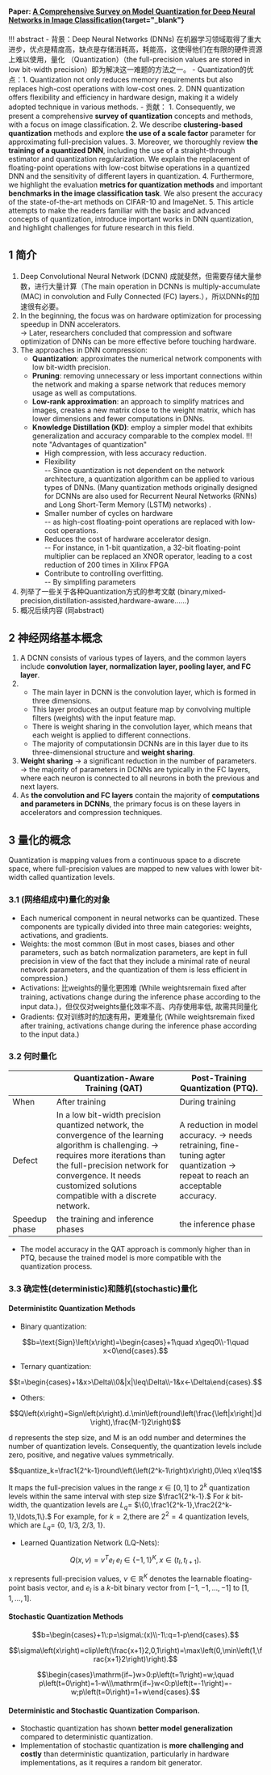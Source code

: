 # 
#### Paper: [A Comprehensive Survey on Model Quantization for Deep Neural Networks in Image Classification](https://dl.acm.org/doi/10.1145/3623402){target="_blank"}
!!! abstract
    - 背景：Deep Neural Networks (DNNs) 在机器学习领域取得了重大进步，优点是精度高，缺点是存储消耗高，耗能高，这使得他们在有限的硬件资源上难以使用，量化 （Quantization）（the full-precision values are stored in low bit-width precision）即为解决这一难题的方法之一。
    - Quantization的优点：1. Quantization not only reduces memory requirements but also replaces high-cost operations with low-cost ones. 2. DNN quantization offers flexibility and efficiency in hardware design, making it a widely adopted technique in various methods.
    - 贡献：
        1. Consequently, we present a comprehensive **survey of quantization** concepts and methods, with a focus on image classification. 
        2. We describe **clustering-based quantization** methods and explore **the use of a scale factor** parameter for approximating full-precision values. 
        3. Moreover, we thoroughly review **the training of a quantized DNN**, including the use of a straight-through estimator and quantization regularization. We explain the replacement of floating-point operations with low-cost bitwise operations in a quantized DNN and the sensitivity of different layers in quantization. 
        4. Furthermore, we highlight the evaluation **metrics for quantization methods** and important **benchmarks in the image classification task**. We also present the accuracy of the state-of-the-art methods on CIFAR-10 and ImageNet. 
        5. This article attempts to make the readers familiar with the basic and advanced concepts of quantization, introduce important works in DNN quantization, and highlight challenges for future research in this field.
## 1 简介
1. Deep Convolutional Neural Network (DCNN) 成就斐然，但需要存储大量参数，进行大量计算（The main operation in DCNNs is multiply-accumulate
(MAC) in convolution and Fully Connected (FC) layers.），所以DNNs的加速很有必要。
2. In the beginning, the focus was on hardware optimization for processing speedup in DNN accelerators.  
->  Later, researchers concluded that compression
and software optimization of DNNs can be more effective before touching hardware.
3. The approaches in DNN compression:
    - **Quantization**: approximates the numerical network components with low bit-width precision.
    - **Pruning**: removing unnecessary or less important connections within the network and
    making a sparse network that reduces memory usage as well as computations.
    - **Low-rank approximation**: an approach to simplify matrices and images, creates a
    new matrix close to the weight matrix, which has lower dimensions and fewer computations in DNNs.
    - **Knowledge Distillation (KD)**: employ a simpler model that exhibits generalization and accuracy comparable to the complex model.
    !!! note "Advantages of quantization"
        - High compression, with less accuracy reduction.
        - Flexibility  
        -- Since quantization is not dependent on the network architecture, a quantization algorithm can be
        applied to various types of DNNs. (Many quantization methods originally designed for
        DCNNs are also used for Recurrent Neural Networks (RNNs) and Long Short-Term Memory (LSTM) networks) .
        - Smaller number of cycles on hardware  
        -- as high-cost floating-point operations are replaced with low-cost operations.
        - Reduces the cost of hardware accelerator design.  
        -- For instance, in 1-bit quantization, a 32-bit floating-point multiplier can be replaced an XNOR operator, leading to a
        cost reduction of 200 times in Xilinx FPGA
        - Contribute to controlling
        overfitting.  
        -- By simplifing parameters
4. 列举了一些关于各种Quantization方式的参考文献 (binary,mixed-precision,distillation-assisted,hardware-aware......)
5. 概况后续内容 (同abstract)
## 2 神经网络基本概念
1. A DCNN consists of various types of layers, and the common layers include **convolution layer, normalization layer, pooling layer, and FC layer**.
2. - The main layer in DCNN is the convolution layer, which is formed in three
    dimensions. 
    - This layer produces an output feature map by convolving multiple filters (weights)
    with the input feature map. 
    - There is weight sharing in the convolution layer, which means that
    each weight is applied to different connections. 
    - The majority of computationsin DCNNs are in this
    layer due to its three-dimensional structure and **weight sharing**.
3. **Weight sharing** -> a significant reduction in the number of parameters.  
-> the majority of parameters in DCNNs are typically in the FC layers, where each neuron
is connected to all neurons in both the previous and next layers.
4. As **the convolution and FC layers**
contain the majority of **computations and parameters in DCNNs**, the primary focus is on these
layers in accelerators and compression techniques.
## 3 量化的概念
Quantization is mapping values from a continuous space to a discrete space, where full-precision
values are mapped to new values with lower bit-width called quantization levels.
### 3.1 (网络组成中)量化的对象
- Each numerical component in neural networks can be quantized. ‌These components are typically divided into three main categories: weights, activations, and gradients.
- Weights: the most common (But in
most cases, biases and other parameters, such as batch normalization parameters, are kept in full
precision in view of the fact that they include a minimal rate of neural network parameters, and the
quantization of them is less efficient in compression.)
- Activations: 比weights的量化更困难 (While
weightsremain fixed after training, activations change during the inference phase according to the
input data.)，但仅仅对weights量化效率不高、内存使用率低, 故需共同量化
- Gradients: 仅对训练时的加速有用，更难量化 (While
weightsremain fixed after training, activations change during the inference phase according to the
input data.)
### 3.2 何时量化
| | Quantization-Aware Training (QAT)|Post-Training Quantization (PTQ).|
|---|---|---|
|When| After training| During training|
|Defect| In a low bit-width precision quantized network, the convergence of the learning algorithm is challenging. -> requires more iterations than the full-precision network for convergence. It needs customized solutions compatible with a discrete network.| A reduction in model accuracy. -> needs retraining, fine-tuning agter quantization -> repeat to reach an acceptable accuracy.|
|Speedup phase|the training and inference phases|the inference phase|

- The model accuracy in the QAT approach is commonly higher than in PTQ, because the trained
model is more compatible with the quantization process.
### 3.3 确定性(deterministic)和随机(stochastic)量化
#### Deterministitc Quantization Methods
- Binary quantization:

$$b=\text{Sign}\left(x\right)=\begin{cases}+1\quad x\geq0\\-1\quad x<0\end{cases}.$$

- Ternary quantization:

$$t=\begin{cases}+1&x>\Delta\\0&|x|\leq\Delta\\-1&x<-\Delta\end{cases}.$$

- Others:

$$Q\left(x\right)=Sign\left(x\right).d.\min\left(round\left(\frac{\left|x\right|}d\right),\frac{M-1}2\right)$$

d represents the step size, and M is an odd number and determines the number
of quantization levels. Consequently, the quantization levels include zero, positive, and negative
values symmetrically.

$$quantize_k=\frac1{2^k-1}round\left(\left(2^k-1\right)x\right),0\leq x\leq1$$

It maps the full-precision values in the range $x\in[0,1]$ to $2^k$ quantization levels within the same interval with step size $\frac1{2^k-1}.$ For $k$ bit-width, the quantization levels are $L_q=$ $\{0,\frac1{2^k-1},\frac2{2^k-1},\ldots,1\}.$ For example, for $k=2$,there are $2^2=4$ quantization levels, which are $L_q=$ $\{ 0$, 1/3, 2/3, $1\} .$

- Learned Quantization Network (LQ-Nets):

$$Q\left(x,v\right)=v^Te_l\ e_l\in\left\{-1,1\right\}^K,x\in\left(t_l,t_{l+1}\right).$$

x represents full-precision values, $\nu\in\mathbb{R}^{K}$ denotes the learnable floating-point basis vector, and $e_{l}$ is a $k$-bit binary vector from $[-1,-1,\ldots,-1]\mathrm{~to~}[1,1,\ldots,1].$
#### Stochastic Quantization Methods

$$b=\begin{cases}+1\:p=\sigma\:(x)\\-1\:q=1-p\end{cases}.$$

$$\sigma\left(x\right)=clip\left(\frac{x+1}2,0,1\right)=\max\left(0,\min\left(1,\frac{x+1}2\right)\right).$$

$$\begin{cases}\mathrm{if~}w>0:p\left(t=1\right)=w;\quad p\left(t=0\right)=1-w\\\mathrm{if~}w<0:p\left(t=-1\right)=-w;p\left(t=0\right)=1+w\end{cases}.$$

#### Deterministic and Stochastic Quantization Comparison.
- Stochastic quantization has
shown **better model generalization** compared to deterministic quantization.
- Implementation of stochastic quantization is **more challenging and costly** than deterministic quantization, particularly in hardware implementations, as it
requires a random bit generator.